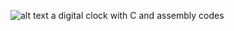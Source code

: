![alt text](https://github.com/[aliisapour]/[Digital-clock-]/blob/[main]/Capture.PNG)
a digital clock with C and assembly codes

